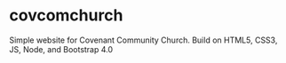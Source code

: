 # covcomchurch
Simple website for Covenant Community Church.
Build on HTML5, CSS3, JS, Node, and Bootstrap 4.0
